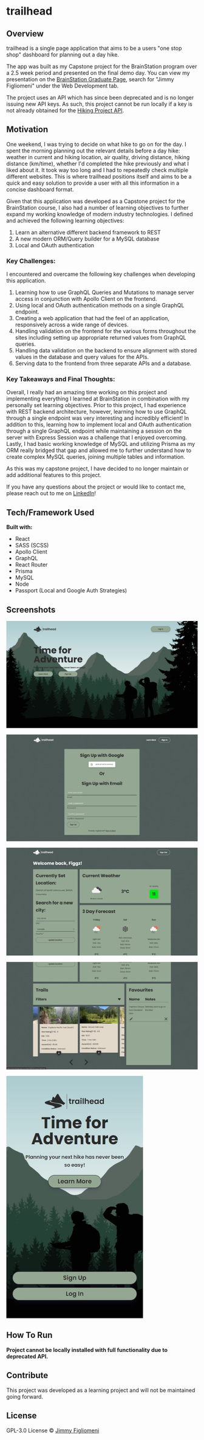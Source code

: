# trailhead

## Overview

trailhead is a single page application that aims to be a users "one stop shop" dashboard for planning out a day hike. 

The app was built as my Capstone project for the BrainStation program over a 2.5 week period and presented on the final demo day. You can view my presentation on the [BrainStation Graduate Page](https://brainstation.io/hiring-brainstation-graduates), search for "Jimmy Figliomeni" under the Web Development tab. 

The project uses an API which has since been deprecated and is no longer issuing new API keys. As such, this project cannot be run locally if a key is not already obtained for the [Hiking Project API](https://www.hikingproject.com/data).

## Motivation
One weekend, I was trying to decide on what hike to go on for the day. I spent the morning planning out the relevant details before a day hike: weather in current and hiking location, air quality, driving distance, hiking distance (km/time), whether I'd completed the hike previously and what I liked about it. It took way too long and I had to repeatedly check multiple different websites. This is where trailhead positions itself and aims to be a quick and easy solution to provide a user with all this information in a concise dashboard format.

Given that this application was developed as a Capstone project for the BrainStation course, I also had a number of learning objectives to further expand my working knowledge of modern industry technologies. I defined and achieved the following learning objectives:
1. Learn an alternative different backend framework to REST
2. A new modern ORM/Query builder for a MySQL database
3. Local and OAuth authentication

### Key Challenges:
I encountered and overcame the following key challenges when developing this application.
1. Learning how to use GraphQL Queries and Mutations to manage server access in conjunction with Apollo Client on the frontend.
2. Using local and OAuth authentication methods on a single GraphQL endpoint.
3. Creating a web application that had the feel of an application, responsively across a wide range of devices.
4. Handling validation on the frontend for the various forms throughout the sites including setting up appropriate returned values from GraphQL queries.
5. Handling data validation on the backend to ensure alignment with stored values in the database and query values for the APIs.
6. Serving data to the frontend from three separate APIs and a database.

### Key Takeaways and Final Thoughts:
Overall, I really had an amazing time working on this project and implementing everything I learned at BrainStation in combination with my personally set learning objectives. Prior to this project, I had experience with REST backend architecture, however, learning how to use GraphQL through a single endpoint was very interesting and incredibly efficient! In addition to this, learning how to implement local and OAuth authentication through a single GraphQL endpoint while maintaining a session on the server with Express Session was a challenge that I enjoyed overcoming. Lastly, I had basic working knowledge of MySQL and utilizing Prisma as my ORM really bridged that gap and allowed me to further understand how to create complex MySQL queries, joining multiple tables and information.

As this was my capstone project, I have decided to no longer maintain or add additional features to this project. 

If you have any questions about the project or would like to contact me, please reach out to me on [LinkedIn](https://www.linkedin.com/in/jimmy-figliomeni/)!

## Tech/Framework Used
**Built with:**
- React
- SASS (SCSS)
- Apollo Client
- GraphQL
- React Router
- Prisma
- MySQL
- Node
- Passport (Local and Google Auth Strategies)

## Screenshots
![Homepage-Desktop](homepage.jpg)

![Signup-Desktop](signup.jpg)

![Dashboard-Upper-Desktop](dashboard.jpg)

![Dashboard-Lower-Desktop](dashboard-trails.jpg)

![Homepage-Mobile](homepage-mobile.jpg)

## How To Run
**Project cannot be locally installed with full functionality due to deprecated API.**

## Contribute
This project was developed as a learning project and will not be maintained going forward.

## License
GPL-3.0 License © [Jimmy Figliomeni]()
